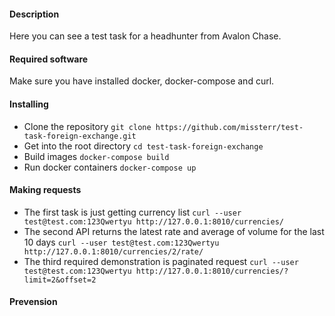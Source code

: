 #### Description
Here you can see a test task for a headhunter from Avalon Chase.

#### Required software
Make sure you have installed docker, docker-compose and curl.

#### Installing
- Clone the repository
`git clone https://github.com/missterr/test-task-foreign-exchange.git`
- Get into the root directory
`cd test-task-foreign-exchange`
- Build images
`docker-compose build`
- Run docker containers
`docker-compose up`

#### Making requests
- The first task is just getting currency list
`curl --user test@test.com:123Qwertyu http://127.0.0.1:8010/currencies/`
- The second API returns the latest rate and average of volume for the last 10 days
`curl --user test@test.com:123Qwertyu http://127.0.0.1:8010/currencies/2/rate/`
- The third required demonstration is paginated request
`curl --user test@test.com:123Qwertyu http://127.0.0.1:8010/currencies/?limit=2&offset=2`

#### Prevension
